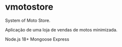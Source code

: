# vmotostore

System of Moto Store. 

Aplicação de uma loja de vendas de motos minimizada.

Node.js 18+
Mongoose
Express

